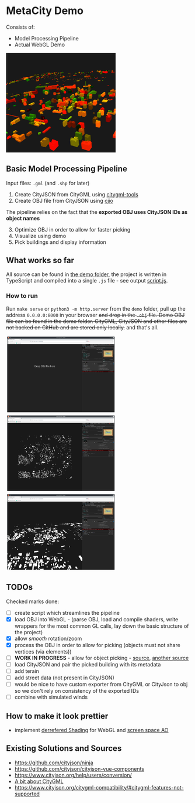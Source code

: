 # MetaCity Demo

Consists of:
* Model Processing Pipeline
* Actual WebGL Demo

<img src="./demo/screens/scr4.png" alt="drawing" width="300"/>

## Basic Model Processing Pipeline

Input files: `.gml` (and `.shp` for later)
1. Create CityJSON from CityGML using [citygml-tools](https://github.com/citygml4j/citygml-tools)
2. Create OBJ file from CityJSON using [cjio](https://github.com/cityjson/cjio)

The pipeline relies on the fact that the **exported OBJ uses CityJSON IDs as object names**

3. Optimize OBJ in order to allow for faster picking
4. Visualize using demo
5. Pick buildings and display information

## What works so far
All source can be found in [the demo folder](./demo), the project is written in TypeScript and compiled into a single `.js` file - see output [script.js](./demo/build/script.js).

### How to run
Run `make serve` or `python3 -m http.server` from the `demo` folder, pull up the address `0.0.0.0:8000` in your browser ~~and drop in the `.obj` file. Demo OBJ file can be found in the demo folder. CityGML, CityJSON and other files are not backed on GitHub and are stored only locally.~~ and that's all.

<img src="./demo/screens/scr1.png" alt="drawing" width="300"/>
<img src="./demo/screens/scr2.png" alt="drawing" width="300"/>
<img src="./demo/screens/scr3.png" alt="drawing" width="300"/>


## TODOs
Checked marks done:

* [ ] create script which streamlines the pipeline
* [x] load OBJ into WebGL - (parse OBJ, load and compile shaders, write wrappers for the most common GL calls, lay down the basic structure of the project)
* [x] allow *smooth* rotation/zoom
* [x] process the OBJ in order to allow for picking (objects must not share vertices (via elements))
* [ ] **WORK IN PROGRESS** - allow for object picking - [source](http://learnwebgl.brown37.net/11_advanced_rendering/selecting_objects.html), [another source](https://webglfundamentals.org/webgl/lessons/webgl-picking.html)
* [ ] load CityJSON and pair the picked building with its metadata 
* [ ] add terain
* [ ] add street data (not present in CityJSON)
* [ ] would be nice to have custom exporter from CityGML or CityJson to obj so we don't rely on consistency of the exported IDs
* [ ] combine with simulated winds

## How to make it look prettier
* implement [derrefered Shading](https://learnopengl.com/Advanced-Lighting/Deferred-Shading) for WebGL and [screen space AO](https://learnopengl.com/Advanced-Lighting/SSAO)

## Existing Solutions and Sources
* https://github.com/cityjson/ninja
* https://github.com/cityjson/cityjson-vue-components
* https://www.cityjson.org/help/users/conversion/
* [A bit about CityGML](http://en.wiki.quality.sig3d.org/index.php/Modeling_Guide_for_3D_Objects_-_Part_1:_Basics_(Rules_for_Validating_GML_Geometries_in_CityGML))
* https://www.cityjson.org/citygml-compatibility/#citygml-features-not-supported
